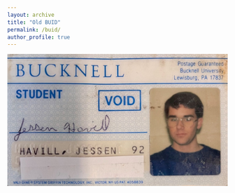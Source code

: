```yaml
---
layout: archive
title: "Old BUID"
permalink: /buid/
author_profile: true
---
```


![](/files/BUID.jpeg)
